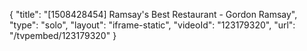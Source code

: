 {
    "title": "[1508428454] Ramsay's Best Restaurant - Gordon Ramsay",
    "type": "solo",
    "layout": "iframe-static",
    "videoId": "123179320",
    "url": "\/tvpembed\/123179320"
}